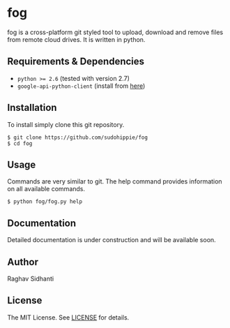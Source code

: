 # fog
fog is a cross-platform git styled tool to upload, download and remove files from remote cloud drives. It is written in
python.

## Requirements & Dependencies
* ``python >= 2.6`` (tested with version 2.7)
* ``google-api-python-client`` (install from [here](https://developers.google.com/api-client-library/python/start/installation))

## Installation
To install simply clone this git repository.

```
$ git clone https://github.com/sudohippie/fog
$ cd fog
```

## Usage
Commands are very similar to git. The help command provides information on all available commands.

```
$ python fog/fog.py help
```

## Documentation
Detailed documentation is under construction and will be available soon.

## Author
Raghav Sidhanti

## License
The MIT License. See [LICENSE](LICENSE) for details.
